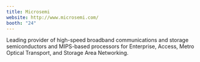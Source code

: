 ```yaml
---
title: Microsemi
website: http://www.microsemi.com/
booth: "24"
---
```


Leading provider of high-speed broadband communications and storage semiconductors and MIPS-based processors for Enterprise, Access, Metro Optical Transport, and Storage Area Networking.
